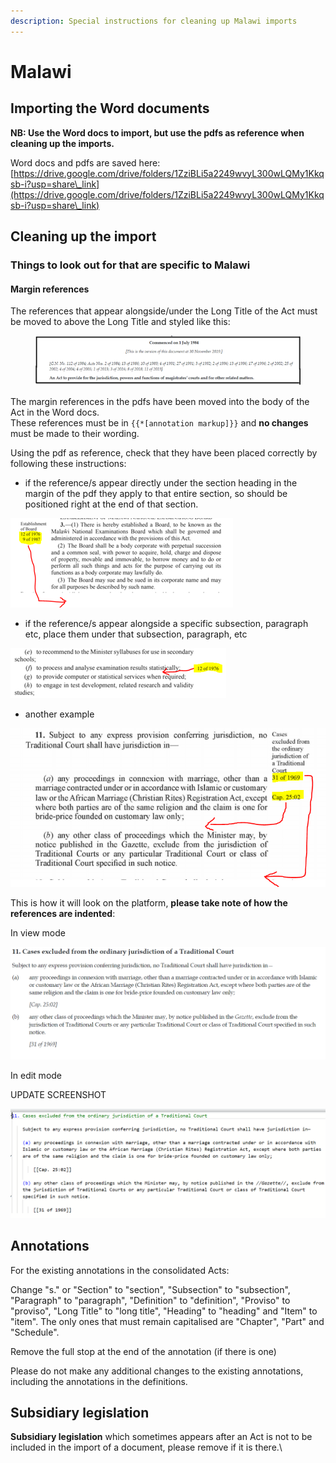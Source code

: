 ```yaml
---
description: Special instructions for cleaning up Malawi imports
---
```


# Malawi

## Importing the Word documents

**NB: Use the Word docs to import, but use the pdfs as reference when cleaning up the imports.**

Word docs and pdfs are saved here:\
[https://drive.google.com/drive/folders/1ZziBLi5a2249wvyL300wLQMy1Kkqsb-i?usp=share\_link](https://drive.google.com/drive/folders/1ZziBLi5a2249wvyL300wLQMy1Kkqsb-i?usp=share\_link)

## Cleaning up the import

### Things to look out for that are specific to Malawi

#### Margin references

The references that appear alongside/under the Long Title of the Act must be moved to above the Long Title and styled like this:

<figure><img src="../.gitbook/assets/image (221).png" alt="" width="563"><figcaption></figcaption></figure>

The margin references in the pdfs have been moved into the body of the Act in the Word docs. \
These references must be in `{{*[annotation markup]}}` and **no changes** must be made to their wording.

Using the pdf as reference, check that they have been placed correctly by following these instructions:

* if the reference/s appear directly under the section heading in the margin of the pdf they apply to that entire section, so should be positioned right at the end of that section.

![](<../.gitbook/assets/image (188).png>)

* if the reference/s appear alongside a specific subsection, paragraph etc, place them under that subsection, paragraph, etc

![](<../.gitbook/assets/image (186).png>)

* another example

<div align="center">

<img src="../.gitbook/assets/image (190).png" alt="">

</div>

This is how it will look on the platform, **please take note of how the references are indented**:

In view mode

![](<../.gitbook/assets/image (189).png>)

In edit mode

UPDATE SCREENSHOT

![](<../.gitbook/assets/image (187).png>)



## Annotations

For the existing annotations in the consolidated Acts:

Change "s." or "Section" to "section", "Subsection" to "subsection", "Paragraph" to "paragraph",  "Definition" to "definition",  "Proviso" to "proviso", "Long Title" to "long title", "Heading" to "heading" and "Item" to "item". The only ones that must remain capitalised are "Chapter", "Part" and "Schedule".

Remove the full stop at the end of the annotation (if there is one)

Please do not make any additional changes to the existing annotations, including the annotations in the definitions.

## Subsidiary legislation

**Subsidiary legislation** which sometimes appears after an Act is not to be included in the import of a document, please remove if it is there.\

